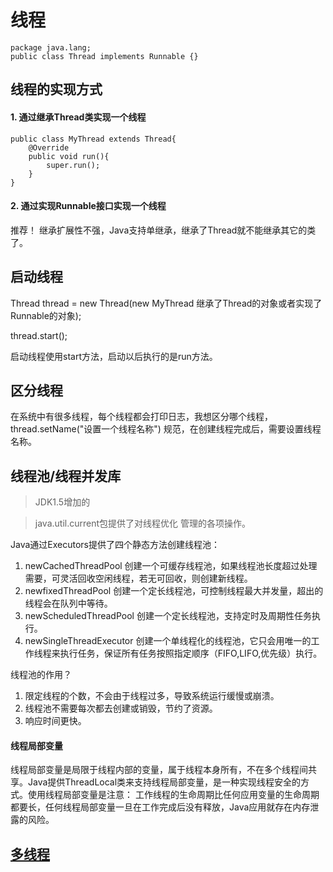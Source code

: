 # 线程
```text
package java.lang;
public class Thread implements Runnable {}
```

## 线程的实现方式

#### 1. 通过继承Thread类实现一个线程

```text
public class MyThread extends Thread{
    @Override
    public void run(){
        super.run();
    }
}
```


#### 2. 通过实现Runnable接口实现一个线程

推荐！
继承扩展性不强，Java支持单继承，继承了Thread就不能继承其它的类了。


## 启动线程
Thread thread = new Thread(new MyThread 继承了Thread的对象或者实现了Runnable的对象);

thread.start();

启动线程使用start方法，启动以后执行的是run方法。

## 区分线程

在系统中有很多线程，每个线程都会打印日志，我想区分哪个线程，
thread.setName("设置一个线程名称")
规范，在创建线程完成后，需要设置线程名称。


## 线程池/线程并发库
> JDK1.5增加的

> java.util.current包提供了对线程优化 管理的各项操作。

Java通过Executors提供了四个静态方法创建线程池：
1. newCachedThreadPool 创建一个可缓存线程池，如果线程池长度超过处理需要，可灵活回收空闲线程，若无可回收，则创建新线程。
2. newfixedThreadPool 创建一个定长线程池，可控制线程最大并发量，超出的线程会在队列中等待。
3. newScheduledThreadPool 创建一个定长线程池，支持定时及周期性任务执行。
4. newSingleThreadExecutor 创建一个单线程化的线程池，它只会用唯一的工作线程来执行任务，保证所有任务按照指定顺序（FIFO,LIFO,优先级）执行。

线程池的作用？
1. 限定线程的个数，不会由于线程过多，导致系统运行缓慢或崩溃。
2. 线程池不需要每次都去创建或销毁，节约了资源。
3. 响应时间更快。

#### 线程局部变量
线程局部变量是局限于线程内部的变量，属于线程本身所有，不在多个线程间共享。Java提供ThreadLocal类来支持线程局部变量，是一种实现线程安全的方式。使用线程局部变量是注意： 工作线程的生命周期比任何应用变量的生命周期都要长，任何线程局部变量一旦在工作完成后没有释放，Java应用就存在内存泄露的风险。

## [多线程](Thread-multithreading.md)